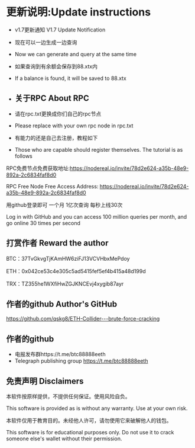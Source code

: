 # 更新说明:Update instructions


- v1.7更新通知 V1.7 Update Notification



- 现在可以一边生成一边查询

- Now we can generate and query at the same time

- 如果查询到有余额会保存到88.xtx内

- If a balance is found, it will be saved to 88.xtx

- ##  关于RPC  About RPC

- 请在rpc.txt更换成你们自己的rpc节点

- Please replace with your own rpc node in rpc.txt


- 有能力的还是自己去注册，教程如下

- Those who are capable should register themselves. The tutorial is as follows


RPC免费节点免费获取地址:https://nodereal.io/invite/78d2e624-a35b-48e9-892a-2c6834faf8d0

RPC Free Node Free Access Address: https://nodereal.io/invite/78d2e624-a35b-48e9-892a-2c6834faf8d0


用github登录即可 一个月 1亿次查询 每秒上线30次

Log in with GitHub and you can access 100 million queries per month, and go online 30 times per second


##  打赏作者  Reward the author

BTC：37TvGkvgTjKAmHW6ziFJ13VCVHbxMePdoy


ETH：0x042ce53c4e305c5ad5415fef5ef4b415a48d199d

TRX：TZ355he1WXfiHwZGJKNCEvj4xygib87ayr


##  作者的github   Author's GitHub

https://github.com/qskg8/ETH-Collider---brute-force-cracking

##  作者的github  

- 电报发布群https://t.me/btc88888eeth
- Telegraph publishing group https://t.me/btc88888eeth

## 免责声明 Disclaimers


本软件按原样提供，不提供任何保证。使用风险自负。

This software is provided as is without any warranty. Use at your own risk.

本软件仅用于教育目的。未经他人许可，请勿使用它来破解他人的钱包。

This software is for educational purposes only. Do not use it to crack someone else's wallet without their permission.

